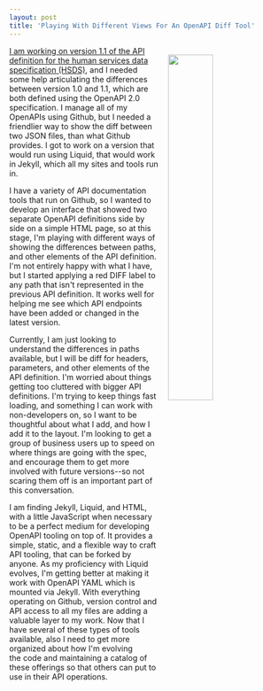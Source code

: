 ```yaml
---
layout: post
title: 'Playing With Different Views For An OpenAPI Diff Tool'
---
```

<p><a href="http://spec.open.referral.adopta.agency/definition/diff/"><img style="padding: 15px;" src="http://kinlane-productions.s3.amazonaws.com/api_evangelist_site/blog/openapi_diff.png" alt="" width="40%" align="right" /></a></p>
<p><a href="http://spec.open.referral.adopta.agency/definition/diff/">I am working on version 1.1 of the API definition&nbsp;for the human services data specification (HSDS)</a>, and I needed some help articulating the differences between version 1.0 and 1.1, which are both defined using the OpenAPI 2.0 specification. I manage all of my OpenAPIs using Github, but I needed a friendlier way to show the diff between two JSON files, than what Github provides. I got to work on a version that would run using Liquid, that would work in Jekyll, which all my sites and tools run in.</p>
<p>I have a variety of API documentation tools that run on Github, so I wanted to develop an interface that showed two separate OpenAPI definitions side by side on a simple HTML page, so at this stage, I'm playing with different ways of showing the differences between paths, and other elements of the API definition. I'm not entirely happy with what I have, but I started applying a red DIFF label to any path that isn't represented in the previous API definition. It works well for helping me see which API endpoints have been added or changed in the latest version.</p>
<p>Currently, I am just looking to understand the differences in paths available, but I will be diff for headers, parameters, and other elements of the API definition. I'm worried about things getting too cluttered with bigger API definitions. I'm trying to keep things fast loading, and something I can work with non-developers on, so I want to be thoughtful about what I add, and how I add it to the layout. I'm looking to get a group of business users up to speed on where things are going with the spec, and encourage them to get more involved with future versions--so not scaring them off is an important part of this conversation.</p>
<p>I am finding Jekyll, Liquid, and HTML, with a little JavaScript when necessary to be a perfect medium for developing OpenAPI tooling on top of. It provides a simple, static, and a flexible way to craft API tooling, that can be forked by anyone. As my proficiency with Liquid evolves, I'm getting better at making it work with OpenAPI YAML which is mounted via Jekyll. With everything operating on Github, version control and API access to all my files are adding a valuable layer to my work. Now that I have several of these types of tools available, also I need to get more organized about how I'm evolving the&nbsp;code&nbsp;and maintaining a catalog of these offerings so that others can put to use in their API operations.</p>